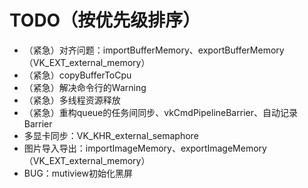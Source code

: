 # TODO（按优先级排序）
- （紧急）对齐问题：importBufferMemory、exportBufferMemory（VK_EXT_external_memory）
- （紧急）copyBufferToCpu
- （紧急）解决命令行的Warning
- （紧急）多线程资源释放
- （紧急）重构queue的任务间同步、vkCmdPipelineBarrier、自动记录Barrier
- 多显卡同步：VK_KHR_external_semaphore
- 图片导入导出：importImageMemory、exportImageMemory（VK_EXT_external_memory）
- BUG：mutiview初始化黑屏
